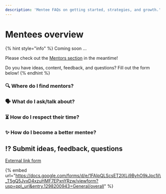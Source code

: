 ```yaml
---
description: 'Mentee FAQs on getting started, strategies, and growth.'
---
```


# Mentees overview

{% hint style="info" %}
Coming soon ...

Please check out the [Mentors section](mentors-overview.md) in the meantime!

Do you have ideas, content, feedback, and questions? Fill out the form below!
{% endhint %}

### 🔍 Where do I find mentors?

### 🗣 What do I ask/talk about?

### ⏳ How do I respect their time?

### ✨ How do I become a better mentee?

## ⁉ Submit ideas, feedback, questions 

[External link form](https://docs.google.com/forms/d/e/1FAIpQLScsET2lXLj9ByhO9kJpc1il_T5gQ5JvxD4xzuHMF7EPxnYRzw/viewform?usp=pp_url&entry.1298200943=General/overall)

{% embed url="https://docs.google.com/forms/d/e/1FAIpQLScsET2lXLj9ByhO9kJpc1il\_T5gQ5JvxD4xzuHMF7EPxnYRzw/viewform?usp=pp\_url&entry.1298200943=General/overall" %}





